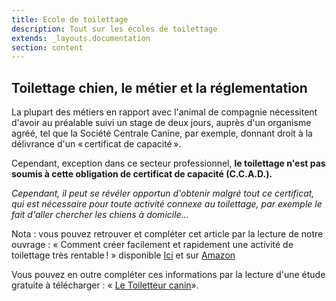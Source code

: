 ```yaml
---
title: Ecole de toilettage
description: Tout sur les écoles de toilettage
extends: _layouts.documentation
section: content
---
```


Toilettage chien, le métier et la réglementation
------------------------------------------------

La plupart des métiers en rapport avec l'animal de compagnie nécessitent
d'avoir au préalable suivi un stage de deux jours, auprès d'un organisme
agréé, tel que la Société Centrale Canine, par exemple, donnant droit à
la délivrance d'un « certificat de capacité ».

Cependant, exception dans ce secteur professionnel, **le toilettage
n'est pas soumis à cette obligation de certificat de capacité
(C.C.A.D.).**

*Cependant, il peut se révéler opportun d'obtenir malgré tout ce
certificat, qui est nécessaire pour toute activité connexe au
toilettage, par exemple le fait d'aller chercher les chiens à
domicile...*

Nota : vous pouvez retrouver et compléter cet article par la lecture de
notre ouvrage : « Comment créer facilement et rapidement une activité de
toilettage très rentable ! »
disponible [Ici](https://librairie.audreco.com/book/comment-creer-facilement-et-rapidement-une-activité-de-toilettage) et
sur [Amazon](https://www.amazon.fr/facilement-rapidement-activité-toilettage-rentable/dp/2915175608/ref=sr_1_1?ie=UTF8&qid=1544532810&sr=8-1&keywords=activité+de+toilettage+rentable)

Vous pouvez en outre compléter ces informations par la lecture d'une
étude gratuite à télécharger : « [Le Toiletteur
canin](https://audreco.com/ebook-gratuit-guide-metier-formation-toiletteur-canin/)».